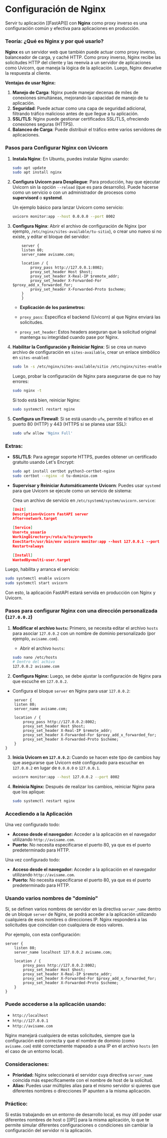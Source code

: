 # Configuración de Nginx


Servir tu aplicación [[FastAPI]] con **Nginx** como proxy inverso es una configuración común y efectiva para aplicaciones en producción.

### Teoría: ¿Qué es Nginx y por qué usarlo?

**Nginx** es un servidor web que también puede actuar como proxy inverso, balanceador de carga, y caché HTTP. Como proxy inverso, Nginx recibe las solicitudes HTTP del cliente y las reenvía a un servidor de aplicaciones como Uvicorn, que maneja la lógica de la aplicación. Luego, Nginx devuelve la respuesta al cliente.

**Ventajas de usar Nginx:**

1. **Manejo de Carga**: Nginx puede manejar decenas de miles de conexiones simultáneas, mejorando la capacidad de manejo de tu aplicación.
2. **Seguridad**: Puede actuar como una capa de seguridad adicional, filtrando tráfico malicioso antes de que llegue a tu aplicación.
3. **SSL/TLS**: Nginx puede gestionar certificados SSL/TLS, ofreciendo conexiones seguras (HTTPS).
4. **Balanceo de Carga**: Puede distribuir el tráfico entre varios servidores de aplicaciones.

### Pasos para Configurar Nginx con Uvicorn

1. **Instala Nginx**: En Ubuntu, puedes instalar Nginx usando:

	```bash
	sudo apt update
	sudo apt install nginx
	```

2. **Configura Uvicorn para Despliegue**: Para producción, hay que ejecutar Uvicorn sin la opción `--reload` (que es para desarrollo). Puede hacerse como un servicio o con un administrador de procesos como **supervisord** o **systemd**.

   Un ejemplo básico para lanzar Uvicorn como servicio:

	```bash
	uvicorn monitor:app --host 0.0.0.0 --port 8002
	```

3. **Configura Nginx**: Abrir el archivo de configuración de Nginx (por ejemplo, `/etc/nginx/sites-available/tu-sitio`), o crear uno nuevo si no existe, y editar el bloque del servidor:

	```nginx
		server {
		listen 80;
		server_name avisame.com;
		
		location / {
			proxy_pass http://127.0.0.1:8002;
			proxy_set_header Host $host;
			proxy_set_header X-Real-IP $remote_addr;
			proxy_set_header X-Forwarded-For $proxy_add_x_forwarded_for;
			proxy_set_header X-Forwarded-Proto $scheme;
		}
		}
	```

   - **Explicación de los parámetros:**
    
    - `proxy_pass`: Especifica el backend (Uvicorn) al que Nginx enviará las solicitudes.
    - `proxy_set_header`: Estos headers aseguran que la solicitud original mantenga su integridad cuando pase por Nginx.
    
4. **Habilitar la Configuración y Reiniciar Nginx**: Si se crea un nuevo archivo de configuración en `sites-available`, crear un enlace simbólico en `sites-enabled`:

	```bash
	sudo ln -s /etc/nginx/sites-available/sitio /etc/nginx/sites-enabled/
	```

   Luego, probar la configuración de Nginx para asegurarse de que no hay errores:

	```bash
	sudo nginx -t
	```

   Si todo está bien, reiniciar Nginx:

	```bash
	sudo systemctl restart nginx
	```

5. **Configura un Firewall**: Si se está usando `ufw`, permite el tráfico en el puerto 80 (HTTP) y 443 (HTTPS si se planea usar SSL):

	```bash
	sudo ufw allow 'Nginx Full'
	```


### Extras:

- **SSL/TLS**: Para agregar soporte HTTPS, puedes obtener un certificado gratuito usando Let's Encrypt:

	```bash
	sudo apt install certbot python3-certbot-nginx
	sudo certbot --nginx -d tu-dominio.com
	```

- **Supervisar y Reiniciar Automáticamente Uvicorn**: Puedes usar `systemd` para que Uvicorn se ejecute como un servicio de sistema:

  Crea un archivo de servicio en `/etc/systemd/system/uvicorn.service`:

	```json
	[Unit]
	Description=Uvicorn FastAPI server
	After=network.target
	
	[Service]
	User=tu_usuario
	WorkingDirectory=/ruta/a/tu/proyecto
	ExecStart=/usr/bin/env uvicorn monitor:app --host 127.0.0.1 --port 8002
	Restart=always
	
	[Install]
	WantedBy=multi-user.target
	```

Luego, habilita y arranca el servicio:

```bash
sudo systemctl enable uvicorn
sudo systemctl start uvicorn
```

Con esto, la aplicación FastAPI estará servida en producción con Nginx y Uvicorn.

### Pasos para configurar Nginx con una dirección personalizada (`127.0.0.2`)

1. **Modificar el archivo `hosts`:** Primero,  se necesita editar el archivo `hosts` para asociar `127.0.0.2` con un nombre de dominio personalizado (por ejemplo, `avisame.com`).
    
    - Abrir el archivo `hosts`:

	```bash
	sudo nano /etc/hosts
	# Dentro del achivo
	127.0.0.2 avisame.com
	```

2. **Configura Nginx:** Luego, se debe ajustar la configuración de Nginx para que escuche en `127.0.0.2`.

- Configura el bloque `server` en Nginx para usar `127.0.0.2`:

```nginx
	server {
    listen 80;
    server_name avisame.com;

    location / {
        proxy_pass http://127.0.0.2:8002;
        proxy_set_header Host $host;
        proxy_set_header X-Real-IP $remote_addr;
        proxy_set_header X-Forwarded-For $proxy_add_x_forwarded_for;
        proxy_set_header X-Forwarded-Proto $scheme;
    }
}
```

3. **Inicia Uvicorn en `127.0.0.2`:** Cuando se hacen este tipo de cambios hay que asegurarse que Uvicorn esté configurado para escuchar en `127.0.0.2` en lugar de `0.0.0.0` o `127.0.0.1`.

	```bash
	uvicorn monitor:app --host 127.0.0.2 --port 8002
	```

4. **Reinicia Nginx:** Después de realizar los cambios, reiniciar Nginx para que los aplique:

	```bash
	sudo systemctl restart nginx
	```

### Accediendo a la Aplicación

Una vez configurado todo:

- **Acceso desde el navegador:** Acceder a la aplicación en el navegador utilizando `http://avisame.com`.
- **Puerto:** No necesita especificarse el puerto 80, ya que es el puerto predeterminado para HTTP.


Una vez configurado todo:

- **Acceso desde el navegador:** Acceder a la aplicación en el navegador utilizando `http://avisame.com`.
- **Puerto:** No necesita especificarse el puerto 80, ya que es el puerto predeterminado para HTTP.

### Usando varios nombres de "dominio"

Sí, se definen varios nombres de servidor en la directiva `server_name` dentro de un bloque `server` de Nginx, se podrá acceder a la aplicación utilizando cualquiera de esos nombres o direcciones IP. Nginx responderá a las solicitudes que coincidan con cualquiera de esos valores.

Por ejemplo, con esta configuración:

```nginx
server {
    listen 80;
    server_name localhost 127.0.0.2 avisame.com;

    location / {
        proxy_pass http://127.0.0.2:8002;
        proxy_set_header Host $host;
        proxy_set_header X-Real-IP $remote_addr;
        proxy_set_header X-Forwarded-For $proxy_add_x_forwarded_for;
        proxy_set_header X-Forwarded-Proto $scheme;
    }
}
```

### Puede accederse a la aplicación usando:

- `http://localhost`
- `http://127.0.0.1`
- `http://avisame.com`

Nginx manejará cualquiera de estas solicitudes, siempre que la configuración esté correcta y que el nombre de dominio (como `avisame.com`) esté correctamente mapeado a una IP en el archivo `hosts` (en el caso de un entorno local).

### Consideraciones:

- **Prioridad:** Nginx seleccionará el servidor cuya directiva `server_name` coincida más específicamente con el nombre de host de la solicitud.
- **Alias:** Puedes usar múltiples alias para el mismo servidor si quieres que diferentes nombres o direcciones IP apunten a la misma aplicación.

### Práctico:

Si estás trabajando en un entorno de desarrollo local, es muy útil poder usar diferentes nombres de host o [[IP]] para la misma aplicación, lo que te permite simular diferentes configuraciones o condiciones sin cambiar la configuración del servidor ni la aplicación.
